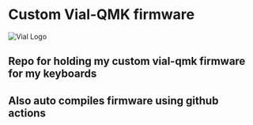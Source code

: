 # Custom Vial-QMK firmware

![Vial Logo](https://get.vial.today/img/logo/png/transparentDarkText512.png)

## Repo for holding my custom vial-qmk firmware for my keyboards

## Also auto compiles firmware using github actions
